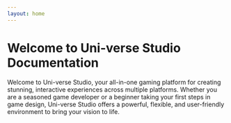 ```yaml
---
layout: home
---
```


# Welcome to Uni-verse Studio Documentation

Welcome to Uni-verse Studio, your all-in-one gaming platform for creating stunning, interactive experiences across multiple platforms. Whether you are a seasoned game developer or a beginner taking your first steps in game design, Uni-verse Studio offers a powerful, flexible, and user-friendly environment to bring your vision to life.